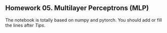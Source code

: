## Homework 05. Multilayer Perceptrons (MLP)

The notebook is totally based on numpy and pytorch. You should add or fill the lines after *Tips*.